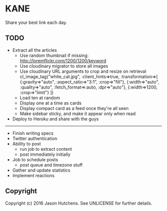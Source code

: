 KANE
====

Share your best link each day.

TODO
----

* Extract all the articles
  + Use random thumbnail if missing: http://loremflickr.com/1200/1200/keyword
  + Use cloudinary migrator to store all images
  + Use cloudinary URL arguments to crop and resize on retrieval
    cl_image_tag("white_cat.jpg", :client_hints=>true, :transformation=>[
      {:gravity=>"auto", :aspect_ratio=>"3:1", :crop=>"fill"},
        {:width=>"auto", :quality=>"auto", :fetch_format=>:auto, :dpr=>"auto"},
        {:width=>1200, :crop=>"limit"}
          ])
  + Load ten at random
  + Display one at a time as cards
  + Display compact card as a feed once they're all seen
  + Make sidebar sticky, and make it appear only when read
* Deploy to Heroku and share with the guys
---
* Finish writing specs
* Twitter authentication
* Ability to post
  + run job to extract content
  + post immediately initially
* Job to schedule posts
  + post queue and timezone stuff
* Gather and update statistics
* Implement reactions

Copyright
---------

Copyright (c) 2016 Jason Hutchens. See UNLICENSE for further details.

